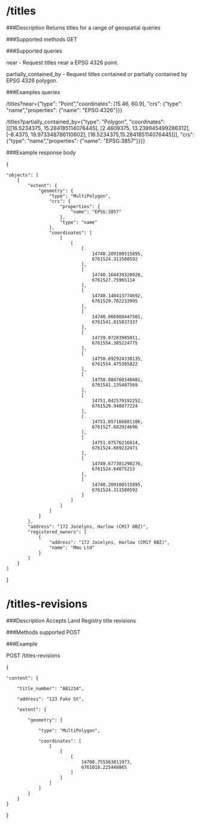 # /titles

###Description
Returns titles for a range of geospatial queries

###Supported methods
GET

###Supported queries 

near - Request titles near a EPSG 4326 point.

partially_contained_by - Request titles contained or partially contained by EPSG 4326 polygon.

###Examples queries

/titles?near={"type": "Point","coordinates": [15.46, 60.9], "crs": {"type": "name","properties": {"name": "EPSG:4326"}}}

/titles?partially_contained_by={"type": "Polygon", "coordinates": [[[16.5234375, 15.284185114076445], [2.4609375, 13.239945499286312], [-8.4375, 19.973348786110602], [16.5234375,15.284185114076445]]], "crs": {"type": "name","properties": {"name": "EPSG:3857"}}}}

###Example response body

{

    "objects": [
        {
            "extent": {
                "geometry": {
                    "type": "MultiPolygon",
                    "crs": {
                        "properties": {
                            "name": "EPSG:3857"
                        },
                        "type": "name"
                    },
                    "coordinates": [
                        [
                            [
                                [
                                    14740.209100515895,
                                    6761524.311508592
                                ],
                                [
                                    14740.164439320028,
                                    6761527.75965114
                                ],
                                [
                                    14740.140413774692,
                                    6761529.702233995
                                ],
                                [
                                    14740.066988447501,
                                    6761541.015837337
                                ],
                                [
                                    14739.97283985011,
                                    6761554.385224775
                                ],
                                [
                                    14750.692924338135,
                                    6761554.475385822
                                ],
                                [
                                    14750.884760340481,
                                    6761541.135497569
                                ],
                                [
                                    14751.042579192252,
                                    6761529.948877224
                                ],
                                [
                                    14751.057166881106,
                                    6761527.682924696
                                ],
                                [
                                    14751.07576216814,
                                    6761524.669232471
                                ],
                                [
                                    14749.677381298276,
                                    6761524.64875213
                                ],
                                [
                                    14740.209100515895,
                                    6761524.311508592
                                ]
                            ]
                        ]
                    ]
                }
            },
            "address": "172 Jocelyns, Harlow (CM17 0BZ)",
            "registered_owners": [
                {
                    "address": "172 Jocelyns, Harlow (CM17 0BZ)",
                    "name": "Mmu Ltd"
                }
            ]
        }
    ]
}




# /titles-revisions

###Description
Accepts Land Registry title revisions

###Methods supported
POST

###Example

POST /titles-revisions 

{

    "content": {

        "title_number": "AB1234",

        "address": "123 Fake St",

        "extent": {

            "geometry": {

                "type": "MultiPolygon",

                "coordinates": [
                    [
                        [
                            [
                                14708.755563011973,
                                6761018.225448865
                            ]
                        ]
                    ]
                ]
            }
        }
    }
}